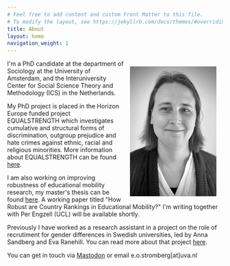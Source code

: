 ```yaml
---
# Feel free to add content and custom Front Matter to this file.
# To modify the layout, see https://jekyllrb.com/docs/themes/#overriding-theme-defaults
title: About
layout: home
navigation_weight: 1
---
```

  <img src="docs/assets/BW.jpeg" alt="Photograph by Daniel Rossetti" style="float:right; margin:15px; width:40%;" />
  
  I'm a PhD candidate at the department of Sociology at the University of Amsterdam, and the 
  Interuniversity Center for Social Science Theory and Methodology (ICS) in the Netherlands.

  My PhD project is placed in the Horizon Europe funded project EQUALSTRENGTH which investigates
  cumulative and structural forms of discrimination, outgroup prejudice and hate crimes against
  ethnic, racial and religious minorities. More information about EQUALSTRENGTH can be found 
  [here](https://equalstrength.eu/about.html).
  
  I am also working on improving robustness of educational mobility research, my master's thesis
  can be found [here](https://su.diva-portal.org/smash/record.jsf?pid=diva2:1709900). A working 
  paper titled "How Robust are Country Rankings in Educational Mobility?" I'm writing together
  with Per Engzell (UCL) will be available shortly.

  Previously I have worked as a research assistant in a project on the role of recrutiment for
  gender differences in Swedish universities, led by Anna Sandberg and Eva Ranehill. You can read
  more about that project [here](https://www.gu.se/en/news/the-role-of-recruitment-for-gender-differences-within-the-academy).

  You can get in touch via [Mastodon](https://mastodon.social/@elystromberg) or email e.o.stromberg[at]uva.nl
  
